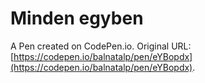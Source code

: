 # Minden egyben

A Pen created on CodePen.io. Original URL: [https://codepen.io/balnatalp/pen/eYBopdx](https://codepen.io/balnatalp/pen/eYBopdx).


